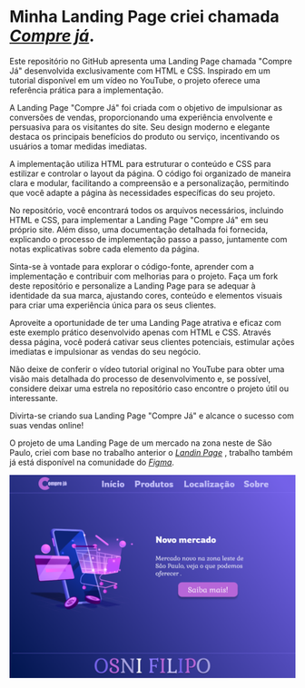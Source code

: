 # Minha Landing Page criei chamada <a href="https://www.figma.com/community/file/1075191522010059736/Landing-Page-Compre-j%C3%A1"><i>Compre já</i></a><span>.

Este repositório no GitHub apresenta uma Landing Page chamada "Compre Já" desenvolvida exclusivamente com HTML e CSS. Inspirado em um tutorial disponível em um vídeo no YouTube, o projeto oferece uma referência prática para a implementação.

A Landing Page "Compre Já" foi criada com o objetivo de impulsionar as conversões de vendas, proporcionando uma experiência envolvente e persuasiva para os visitantes do site. Seu design moderno e elegante destaca os principais benefícios do produto ou serviço, incentivando os usuários a tomar medidas imediatas.

A implementação utiliza HTML para estruturar o conteúdo e CSS para estilizar e controlar o layout da página. O código foi organizado de maneira clara e modular, facilitando a compreensão e a personalização, permitindo que você adapte a página às necessidades específicas do seu projeto.

No repositório, você encontrará todos os arquivos necessários, incluindo HTML e CSS, para implementar a Landing Page "Compre Já" em seu próprio site. Além disso, uma documentação detalhada foi fornecida, explicando o processo de implementação passo a passo, juntamente com notas explicativas sobre cada elemento da página.

Sinta-se à vontade para explorar o código-fonte, aprender com a implementação e contribuir com melhorias para o projeto. Faça um fork deste repositório e personalize a Landing Page para se adequar à identidade da sua marca, ajustando cores, conteúdo e elementos visuais para criar uma experiência única para os seus clientes.

Aproveite a oportunidade de ter uma Landing Page atrativa e eficaz com este exemplo prático desenvolvido apenas com HTML e CSS. Através dessa página, você poderá cativar seus clientes potenciais, estimular ações imediatas e impulsionar as vendas do seu negócio.

Não deixe de conferir o vídeo tutorial original no YouTube para obter uma visão mais detalhada do processo de desenvolvimento e, se possível, considere deixar uma estrela no repositório caso encontre o projeto útil ou interessante.

Divirta-se criando sua Landing Page "Compre Já" e alcance o sucesso com suas vendas online!
  
O projeto de uma Landing Page de um mercado na zona neste de São Paulo, criei com base no trabalho anterior o  <a href="https://github.com/OsniFilipo/Landin-Page"><i>Landin Page</i></a><span> , trabalho também já está disponível na comunidade do <a href="https://www.figma.com/community/file/1075191522010059736/Landing-Page-Compre-j%C3%A1"><i>Figma</i></a><span>.
  
![Resume cv](/Home.png)
